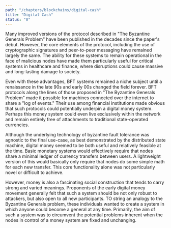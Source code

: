 ```yaml
---
path: "/chapters/blockchains/digital-cash"
title: "Digital Cash"
status: "0"
---
```


Many improved versions of the protocol described in "The Byzantine Generals Problem" have been published in the decades since the paper's debut. However, the core elements of the protocol, including the use of cryptographic signatures and peer-to-peer messaging have remained largely the same. The ability for these systems to remain operational in the face of malicious nodes have made them particularly useful for critical systems in healthcare and finance, where disruptions could cause massive and long-lasting damage to society.

Even with these advantages, BFT systems remained a niche subject until a renaissance in the late 90s and early 00s changed the field forever. BFT protocols along the lines of those proposed in "The Byzantine Generals Problem" made it possible for machines connected over the internet to share a "log of events." Their use among financial institutions made obvious that such protocols could potentially underpin a digital money system. Perhaps this money system could even live exclusively within the network and remain entirely free of attachments to traditional state-operated currencies.

Although the underlying technology of byzantine fault tolerance was agnostic to the final use-case, as best demonstrated by the distributed state machine, digital money seemed to be both useful and relatively feasible at the time. Basic monetary systems would effectively require that nodes share a minimal ledger of currency transfers between users. A lightweight version of this would basically only require that nodes do some simple math for each new transfer. This core functionality alone was not particularly novel or difficult to achieve.

However, money is also a fascinating social construction that tends to carry strong and varied meanings. Proponents of the early digital money movement generally felt that such a system should be not only robust to attackers, but also open to all new participants. TO string an analogy to the Byzantine Generals problem, these individuals wanted to create a system in which anyone could become a general at any time. Primarily, the aim of such a system was to circumvent the potential problems inherent when the nodes in control of a money system are fixed and unchanging. 



